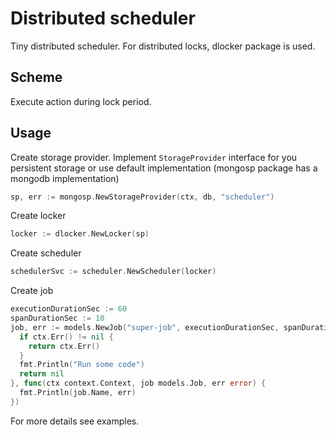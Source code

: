# Distributed scheduler

Tiny distributed scheduler.
For distributed locks, dlocker package is used.

## Scheme

Execute action during lock period.

## Usage

Create storage provider. Implement `StorageProvider` interface for you persistent storage or use default implementation (mongosp package has a mongodb implementation)

```go
sp, err := mongosp.NewStorageProvider(ctx, db, "scheduler")
```

Create locker

```go
locker := dlocker.NewLocker(sp)
```

Create scheduler

```go
schedulerSvc := scheduler.NewScheduler(locker)
```

Create job

```go
executionDurationSec := 60
spanDurationSec := 10
job, err := models.NewJob("super-job", executionDurationSec, spanDurationSec, func(ctx context.Context, job models.Job) error {
  if ctx.Err() != nil {
    return ctx.Err()
  } 
  fmt.Println("Run some code")
  return nil
}, func(ctx context.Context, job models.Job, err error) {
  fmt.Println(job.Name, err)
})
```

For more details see examples.
